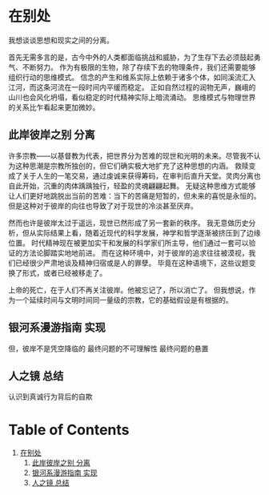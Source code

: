 
<a id="org3847790"></a>

# 在别处

我想谈谈思想和现实之间的分离。
<!-- more -->
首先无需多言的是，古今中外的人类都面临挑战和威胁，为了生存下去必须鼓起勇气、不断努力。
作为有极限的生物，除了存续下去的物理条件，我们还需要能够组织行动的思维模式。
信念的产生和维系实际上依赖于诸多个体，如同溪流汇入江河，而这条河流在一段时间内平缓而稳定。
正如自然过程的润物无声，巍峨的山川也会风化坍塌，看似稳定的时代精神实际上暗流涌动。
思维模式与物理世界的关系比乍看起来更加微妙。


<a id="org4803c9d"></a>

## 此岸彼岸之别 分离

许多宗教——以基督教为代表，把世界分为苦难的现世和光明的未来。尽管我不认为这种思潮是宗教所独创的，但它们确实极大地扩充了这种思想的内涵。
救赎变成了关于人生的一笔交易，通过虔诚来获得筹码，在审判后直升天堂。灵肉分离也自此开始，沉重的肉体踽踽独行，轻盈的灵魂翩翩起舞。
无疑这种思维方式能够让人们更好地跳脱出当前的苦难：当下的苦痛是短暂的，但未来的喜悦是永恒的。但是这种对于彼岸的向往也导致了对于现世的冷淡甚至厌弃。

然而也许是彼岸太过于遥远，现世已然形成了另一套新的秩序。
我无意做历史分析，但从实际结果上看，随着近现代的科学发展，神学和哲学逐渐被挤压到了边缘位置。
时代精神现在被更加实干和发展的科学家们所主导，他们通过一套可以验证的方法论脚踏实地地前进。
而在这种环境中，对于彼岸的追求往往被漠视，我们已经很少严肃地谈及精神归宿或是人的罪孽。
毕竟在这种语境下，这些议题变换了形式，或者已经被移走了。

上帝的死亡，在于人们不再关注彼岸。他被忘记了，所以消亡了。
但我想说，作为一个延续时间与文明时间同一量级的宗教，它的基础假设是有根据的。


<a id="org67ba847"></a>

## 银河系漫游指南 实现

但，彼岸不是凭空降临的
最终问题的不可理解性
最终问题的悬置


<a id="orgfa0fbc4"></a>

## 人之镜 总结

认识到真诚行为背后的自欺

# Table of Contents

1.  [在别处](#org3847790)
    1.  [此岸彼岸之别 分离](#org4803c9d)
    2.  [银河系漫游指南 实现](#org67ba847)
    3.  [人之镜 总结](#orgfa0fbc4)